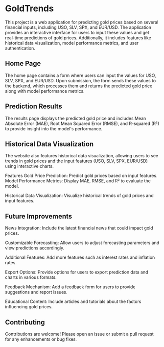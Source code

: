 # GoldTrends
This project is a web application for predicting gold prices based on several financial inputs, including USO, SLV, SPX, and EUR/USD. The application provides an interactive interface for users to input these values and get real-time predictions of gold prices. Additionally, it includes features like historical data visualization, model performance metrics, and user authentication.

## Home Page
The home page contains a form where users can input the values for USO, SLV, SPX, and EUR/USD. Upon submission, the form sends these values to the backend, which processes them and returns the predicted gold price along with model performance metrics.

## Prediction Results
The results page displays the predicted gold price and includes Mean Absolute Error (MAE), Root Mean Squared Error (RMSE), and R-squared (R²) to provide insight into the model's performance.

## Historical Data Visualization
The website also features historical data visualization, allowing users to see trends in gold prices and the input features (USO, SLV, SPX, EUR/USD) using interactive charts.

Features
Gold Price Prediction: Predict gold prices based on input features.
Model Performance Metrics: Display MAE, RMSE, and R² to evaluate the model.

Historical Data Visualization: Visualize historical trends of gold prices and input features.

## Future Improvements
News Integration: Include the latest financial news that could impact gold prices.

Customizable Forecasting: Allow users to adjust forecasting parameters and view predictions accordingly.

Additional Features: Add more features such as interest rates and inflation rates.

Export Options: Provide options for users to export prediction data and charts in various formats.

Feedback Mechanism: Add a feedback form for users to provide suggestions and report issues.

Educational Content: Include articles and tutorials about the factors influencing gold prices.

## Contributing
Contributions are welcome! Please open an issue or submit a pull request for any enhancements or bug fixes.
